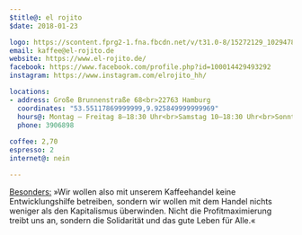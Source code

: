 ```yaml
---
$title@: el rojito
$date: 2018-01-23

logo: https://scontent.fprg2-1.fna.fbcdn.net/v/t31.0-8/15272129_102947863529530_755277502703181086_o.jpg?oh=1b55bf1d64ef1033232832c930ef4074&oe=5ADA22AB
email: kaffee@el-rojito.de
website: https://www.el-rojito.de/
facebook: https://www.facebook.com/profile.php?id=100014429493292
instagram: https://www.instagram.com/elrojito_hh/

locations:
- address: Große Brunnenstraße 68<br>22763 Hamburg
  coordinates: "53.55117869999999,9.925849999999969"
  hours@: Montag – Freitag 8–18:30 Uhr<br>Samstag 10–18:30 Uhr<br>Sonntag 11–18:30 Uhr
  phone: 3906898
  
coffee: 2,70
espresso: 2
internet@: nein

---
```

[Besonders:](https://www.el-rojito.de/content/solidarische-%C3%B6konomie) »Wir wollen also mit unserem Kaffeehandel keine Entwicklungshilfe betreiben, sondern wir wollen mit dem Handel nichts weniger als den Kapitalismus überwinden. Nicht die Profitmaximierung treibt uns an, sondern die Solidarität und das gute Leben für Alle.«
